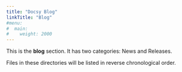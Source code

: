 ```yaml
---
title: "Docsy Blog"
linkTitle: "Blog"
#menu:
#  main:
#    weight: 2000
---
```



This is the **blog** section. It has two categories: News and Releases.

Files in these directories will be listed in reverse chronological order.

